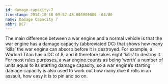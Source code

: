 ```yaml
---
id: damage-capacity-7
timestamp: 2014-10-10 09:57:48.000000000 -04:00
name: Damage Capacity 7
abbr: DC7
---
```

<p>The main difference between a war engine and a normal vehicle is that the war engine has a damage capacity (abbreviated DC) that shows how many &lsquo;kills&rsquo; the war engine can absorb before it is destroyed. For example, a Warlord Titan has a DC of 8, and it therefore takes eight &lsquo;kills&rsquo; to destroy it. For most rules purposes, a war engine counts as being &lsquo;worth&rsquo; a number of units equal to its starting damage capacity, so a war engine&rsquo;s starting damage capacity is also used to work out how many dice it rolls in an assault, how easy it is to pin and so on.</p>